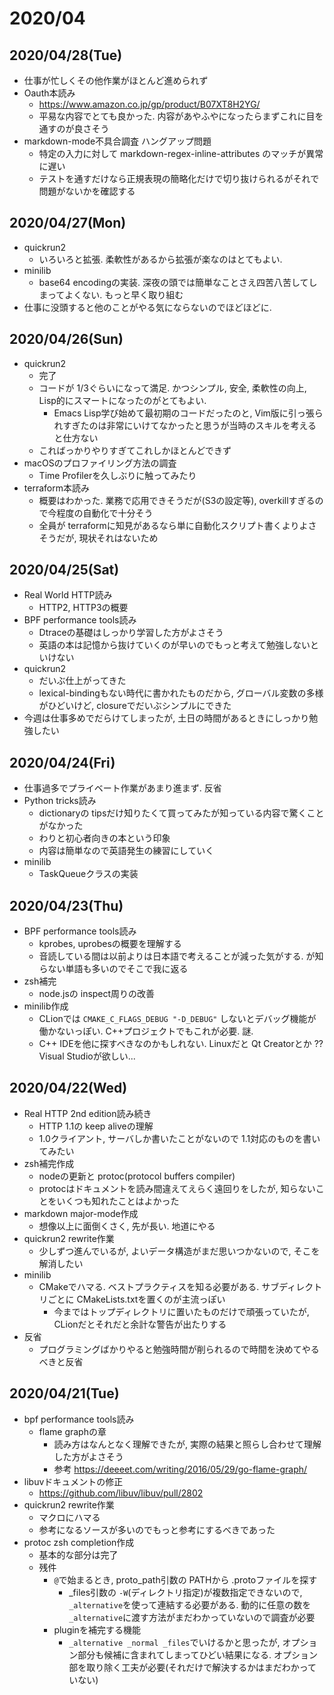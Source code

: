 # 2020/04

## 2020/04/28(Tue)

- 仕事が忙しくその他作業がほとんど進められず
- Oauth本読み
  - https://www.amazon.co.jp/gp/product/B07XT8H2YG/
  - 平易な内容でとても良かった. 内容があやふやになったらまずこれに目を通すのが良さそう
- markdown-mode不具合調査 ハングアップ問題
  - 特定の入力に対して markdown-regex-inline-attributes のマッチが異常に遅い
  - テストを通すだけなら正規表現の簡略化だけで切り抜けられるがそれで問題がないかを確認する

## 2020/04/27(Mon)

- quickrun2
  - いろいろと拡張. 柔軟性があるから拡張が楽なのはとてもよい.
- minilib
  - base64 encodingの実装. 深夜の頭では簡単なことさえ四苦八苦してしまってよくない. もっと早く取り組む
- 仕事に没頭すると他のことがやる気にならないのでほどほどに.

## 2020/04/26(Sun)

- quickrun2
  - 完了
  - コードが 1/3ぐらいになって満足. かつシンプル, 安全, 柔軟性の向上, Lisp的にスマートになったのがとてもよい.
    - Emacs Lisp学び始めて最初期のコードだったのと, Vim版に引っ張られすぎたのは非常にいけてなかったと思うが当時のスキルを考えると仕方ない
  - こればっかりやりすぎてこれしかほとんどできず
- macOSのプロファイリング方法の調査
  - Time Profilerを久しぶりに触ってみたり
- terraform本読み
  - 概要はわかった. 業務で応用できそうだが(S3の設定等), overkillすぎるので今程度の自動化で十分そう
  - 全員が terraformに知見があるなら単に自動化スクリプト書くよりよさそうだが, 現状それはないため

## 2020/04/25(Sat)

- Real World HTTP読み
  - HTTP2, HTTP3の概要
- BPF performance tools読み
  - Dtraceの基礎はしっかり学習した方がよさそう
  - 英語の本は記憶から抜けていくのが早いのでもっと考えて勉強しないといけない
- quickrun2
  - だいぶ仕上がってきた
  - lexical-bindingもない時代に書かれたものだから, グローバル変数の多様がひどいけど, closureでだいぶシンプルにできた
- 今週は仕事多めでだらけてしまったが, 土日の時間があるときにしっかり勉強したい

## 2020/04/24(Fri)

- 仕事過多でプライベート作業があまり進まず. 反省
- Python tricks読み
  - dictionaryの tipsだけ知りたくて買ってみたが知っている内容で驚くことがなかった
  - わりと初心者向きの本という印象
  - 内容は簡単なので英語発生の練習にしていく
- minilib
  - TaskQueueクラスの実装

## 2020/04/23(Thu)

- BPF performance tools読み
  - kprobes, uprobesの概要を理解する
  - 音読している間は以前よりは日本語で考えることが減った気がする. が知らない単語も多いのでそこで我に返る
- zsh補完
  - node.jsの inspect周りの改善
- minilib作成
  - CLionでは `CMAKE_C_FLAGS_DEBUG "-D_DEBUG"` しないとデバッグ機能が働かないっぽい. C++プロジェクトでもこれが必要. 謎.
  - C++ IDEを他に探すべきなのかもしれない. Linuxだと Qt Creatorとか ?? Visual Studioが欲しい...

## 2020/04/22(Wed)

- Real HTTP 2nd edition読み続き
  - HTTP 1.1の keep aliveの理解
  - 1.0クライアント, サーバしか書いたことがないので 1.1対応のものを書いてみたい
- zsh補完作成
  - nodeの更新と protoc(protocol buffers compiler)
  - protocはドキュメントを読み間違えてえらく遠回りをしたが, 知らないことをいくつも知れたことはよかった
- markdown major-mode作成
  - 想像以上に面倒くさく, 先が長い. 地道にやる
- quickrun2 rewrite作業
  - 少しずつ進んでいるが, よいデータ構造がまだ思いつかないので, そこを解消したい
- minilib
  - CMakeでハマる. ベストプラクティスを知る必要がある. サブディレクトリごとに CMakeLists.txtを置くのが主流っぽい
    - 今まではトップディレクトリに置いたものだけで頑張っていたが, CLionだとそれだと余計な警告が出たりする
- 反省
  - プログラミングばかりやると勉強時間が削られるので時間を決めてやるべきと反省

## 2020/04/21(Tue)

- bpf performance tools読み
  - flame graphの章
    - 読み方はなんとなく理解できたが, 実際の結果と照らし合わせて理解した方がよさそう
    - 参考 https://deeeet.com/writing/2016/05/29/go-flame-graph/
- libuvドキュメントの修正
  - https://github.com/libuv/libuv/pull/2802
- quickrun2 rewrite作業
  - マクロにハマる
  - 参考になるソースが多いのでもっと参考にするべきであった
- protoc zsh completion作成
  - 基本的な部分は完了
  - 残件
    - `@`で始まるとき, proto_path引数の PATHから .protoファイルを探す
      - _files引数の `-W`(ディレクトリ指定)が複数指定できないので, `_alternative`を使って連結する必要がある. 動的に任意の数を `_alternative`に渡す方法がまだわかっていないので調査が必要
    - pluginを補完する機能
      - `_alternative _normal _files`でいけるかと思ったが, オプション部分も候補に含まれてしまってひどい結果になる. オプション部を取り除く工夫が必要(それだけで解決するかはまだわかっていない)
